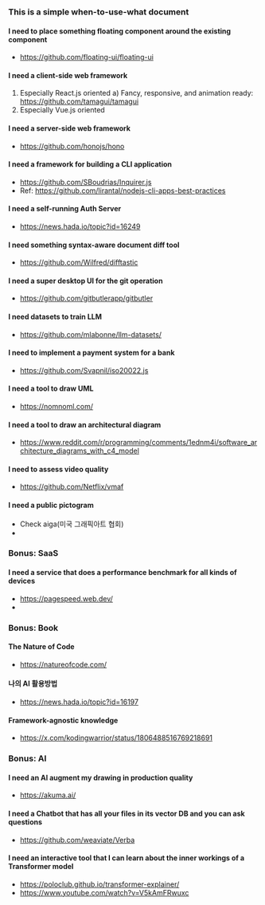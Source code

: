 ### This is a simple when-to-use-what document


#### I need to place something floating component around the existing component
- https://github.com/floating-ui/floating-ui
#### I need a client-side web framework
1. Especially React.js oriented
  a) Fancy, responsive, and animation ready: https://github.com/tamagui/tamagui
2. Especially Vue.js oriented
#### I need a server-side web framework
- https://github.com/honojs/hono
#### I need a framework for building a CLI application
- https://github.com/SBoudrias/Inquirer.js
- Ref: https://github.com/lirantal/nodejs-cli-apps-best-practices
#### I need a self-running Auth Server
- https://news.hada.io/topic?id=16249
#### I need something syntax-aware document diff tool
- https://github.com/Wilfred/difftastic
#### I need a super desktop UI for the git operation
- https://github.com/gitbutlerapp/gitbutler
#### I need datasets to train LLM
- https://github.com/mlabonne/llm-datasets/
#### I need to implement a payment system for a bank
- https://github.com/Svapnil/iso20022.js

#### I need a tool to draw UML
- https://nomnoml.com/

#### I need a tool to draw an architectural diagram
- https://www.reddit.com/r/programming/comments/1ednm4i/software_architecture_diagrams_with_c4_model
#### I need to assess video quality
- https://github.com/Netflix/vmaf
#### I need a public pictogram
- Check aiga(미국 그래픽아트 협회)
- 



### Bonus: SaaS
#### I need a service that does a performance benchmark for all kinds of devices
- https://pagespeed.web.dev/
- 
### Bonus: Book
#### The Nature of Code
- https://natureofcode.com/
#### 나의 AI 활용방법
- https://news.hada.io/topic?id=16197
#### Framework-agnostic knowledge
- https://x.com/kodingwarrior/status/1806488516769218691



### Bonus: AI
#### I need an AI augment my drawing in production quality
- https://akuma.ai/
#### I need a Chatbot that has all your files in its vector DB and you can ask questions
- https://github.com/weaviate/Verba
#### I need an interactive tool that I can learn about the inner workings of a Transformer model
- https://poloclub.github.io/transformer-explainer/
- https://www.youtube.com/watch?v=V5kAmFRwuxc
#### 
